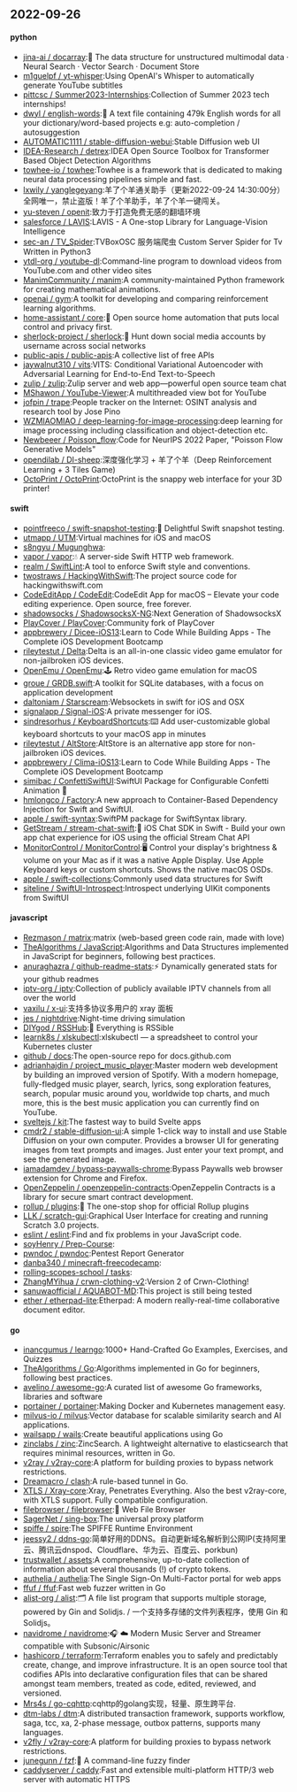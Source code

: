 ## 2022-09-26

#### python
* [jina-ai / docarray](https://github.com/jina-ai/docarray):🧬
The data structure for unstructured multimodal data · Neural Search · Vector Search · Document Store
* [m1guelpf / yt-whisper](https://github.com/m1guelpf/yt-whisper):Using OpenAI's Whisper to automatically generate YouTube subtitles
* [pittcsc / Summer2023-Internships](https://github.com/pittcsc/Summer2023-Internships):Collection of Summer 2023 tech internships!
* [dwyl / english-words](https://github.com/dwyl/english-words):📝
A text file containing 479k English words for all your dictionary/word-based projects e.g: auto-completion / autosuggestion
* [AUTOMATIC1111 / stable-diffusion-webui](https://github.com/AUTOMATIC1111/stable-diffusion-webui):Stable Diffusion web UI
* [IDEA-Research / detrex](https://github.com/IDEA-Research/detrex):IDEA Open Source Toolbox for Transformer Based Object Detection Algorithms
* [towhee-io / towhee](https://github.com/towhee-io/towhee):Towhee is a framework that is dedicated to making neural data processing pipelines simple and fast.
* [lxwily / yanglegeyang](https://github.com/lxwily/yanglegeyang):羊了个羊通关助手（更新2022-09-24 14:30:00分）全网唯一，禁止盗版！羊了个羊助手，羊了个羊一键闯关。
* [yu-steven / openit](https://github.com/yu-steven/openit):致力于打造免费无感的翻墙环境
* [salesforce / LAVIS](https://github.com/salesforce/LAVIS):LAVIS - A One-stop Library for Language-Vision Intelligence
* [sec-an / TV_Spider](https://github.com/sec-an/TV_Spider):TVBoxOSC 服务端爬虫 Custom Server Spider for Tv Written in Python3
* [ytdl-org / youtube-dl](https://github.com/ytdl-org/youtube-dl):Command-line program to download videos from YouTube.com and other video sites
* [ManimCommunity / manim](https://github.com/ManimCommunity/manim):A community-maintained Python framework for creating mathematical animations.
* [openai / gym](https://github.com/openai/gym):A toolkit for developing and comparing reinforcement learning algorithms.
* [home-assistant / core](https://github.com/home-assistant/core):🏡
Open source home automation that puts local control and privacy first.
* [sherlock-project / sherlock](https://github.com/sherlock-project/sherlock):🔎
Hunt down social media accounts by username across social networks
* [public-apis / public-apis](https://github.com/public-apis/public-apis):A collective list of free APIs
* [jaywalnut310 / vits](https://github.com/jaywalnut310/vits):VITS: Conditional Variational Autoencoder with Adversarial Learning for End-to-End Text-to-Speech
* [zulip / zulip](https://github.com/zulip/zulip):Zulip server and web app—powerful open source team chat
* [MShawon / YouTube-Viewer](https://github.com/MShawon/YouTube-Viewer):A multithreaded view bot for YouTube
* [jofpin / trape](https://github.com/jofpin/trape):People tracker on the Internet: OSINT analysis and research tool by Jose Pino
* [WZMIAOMIAO / deep-learning-for-image-processing](https://github.com/WZMIAOMIAO/deep-learning-for-image-processing):deep learning for image processing including classification and object-detection etc.
* [Newbeeer / Poisson_flow](https://github.com/Newbeeer/Poisson_flow):Code for NeurIPS 2022 Paper, "Poisson Flow Generative Models"
* [opendilab / DI-sheep](https://github.com/opendilab/DI-sheep):深度强化学习 + 羊了个羊（Deep Reinforcement Learning + 3 Tiles Game)
* [OctoPrint / OctoPrint](https://github.com/OctoPrint/OctoPrint):OctoPrint is the snappy web interface for your 3D printer!

#### swift
* [pointfreeco / swift-snapshot-testing](https://github.com/pointfreeco/swift-snapshot-testing):📸
Delightful Swift snapshot testing.
* [utmapp / UTM](https://github.com/utmapp/UTM):Virtual machines for iOS and macOS
* [s8ngyu / Mugunghwa](https://github.com/s8ngyu/Mugunghwa):
* [vapor / vapor](https://github.com/vapor/vapor):💧
A server-side Swift HTTP web framework.
* [realm / SwiftLint](https://github.com/realm/SwiftLint):A tool to enforce Swift style and conventions.
* [twostraws / HackingWithSwift](https://github.com/twostraws/HackingWithSwift):The project source code for hackingwithswift.com
* [CodeEditApp / CodeEdit](https://github.com/CodeEditApp/CodeEdit):CodeEdit App for macOS – Elevate your code editing experience. Open source, free forever.
* [shadowsocks / ShadowsocksX-NG](https://github.com/shadowsocks/ShadowsocksX-NG):Next Generation of ShadowsocksX
* [PlayCover / PlayCover](https://github.com/PlayCover/PlayCover):Community fork of PlayCover
* [appbrewery / Dicee-iOS13](https://github.com/appbrewery/Dicee-iOS13):Learn to Code While Building Apps - The Complete iOS Development Bootcamp
* [rileytestut / Delta](https://github.com/rileytestut/Delta):Delta is an all-in-one classic video game emulator for non-jailbroken iOS devices.
* [OpenEmu / OpenEmu](https://github.com/OpenEmu/OpenEmu):🕹
Retro video game emulation for macOS
* [groue / GRDB.swift](https://github.com/groue/GRDB.swift):A toolkit for SQLite databases, with a focus on application development
* [daltoniam / Starscream](https://github.com/daltoniam/Starscream):Websockets in swift for iOS and OSX
* [signalapp / Signal-iOS](https://github.com/signalapp/Signal-iOS):A private messenger for iOS.
* [sindresorhus / KeyboardShortcuts](https://github.com/sindresorhus/KeyboardShortcuts):⌨️
Add user-customizable global keyboard shortcuts to your macOS app in minutes
* [rileytestut / AltStore](https://github.com/rileytestut/AltStore):AltStore is an alternative app store for non-jailbroken iOS devices.
* [appbrewery / Clima-iOS13](https://github.com/appbrewery/Clima-iOS13):Learn to Code While Building Apps - The Complete iOS Development Bootcamp
* [simibac / ConfettiSwiftUI](https://github.com/simibac/ConfettiSwiftUI):SwiftUI Package for Configurable Confetti Animation
🎉
* [hmlongco / Factory](https://github.com/hmlongco/Factory):A new approach to Container-Based Dependency Injection for Swift and SwiftUI.
* [apple / swift-syntax](https://github.com/apple/swift-syntax):SwiftPM package for SwiftSyntax library.
* [GetStream / stream-chat-swift](https://github.com/GetStream/stream-chat-swift):💬
iOS Chat SDK in Swift - Build your own app chat experience for iOS using the official Stream Chat API
* [MonitorControl / MonitorControl](https://github.com/MonitorControl/MonitorControl):🖥
Control your display's brightness & volume on your Mac as if it was a native Apple Display. Use Apple Keyboard keys or custom shortcuts. Shows the native macOS OSDs.
* [apple / swift-collections](https://github.com/apple/swift-collections):Commonly used data structures for Swift
* [siteline / SwiftUI-Introspect](https://github.com/siteline/SwiftUI-Introspect):Introspect underlying UIKit components from SwiftUI

#### javascript
* [Rezmason / matrix](https://github.com/Rezmason/matrix):matrix (web-based green code rain, made with love)
* [TheAlgorithms / JavaScript](https://github.com/TheAlgorithms/JavaScript):Algorithms and Data Structures implemented in JavaScript for beginners, following best practices.
* [anuraghazra / github-readme-stats](https://github.com/anuraghazra/github-readme-stats):⚡
Dynamically generated stats for your github readmes
* [iptv-org / iptv](https://github.com/iptv-org/iptv):Collection of publicly available IPTV channels from all over the world
* [vaxilu / x-ui](https://github.com/vaxilu/x-ui):支持多协议多用户的 xray 面板
* [jes / nightdrive](https://github.com/jes/nightdrive):Night-time driving simulation
* [DIYgod / RSSHub](https://github.com/DIYgod/RSSHub):🍰
Everything is RSSible
* [learnk8s / xlskubectl](https://github.com/learnk8s/xlskubectl):xlskubectl — a spreadsheet to control your Kubernetes cluster
* [github / docs](https://github.com/github/docs):The open-source repo for docs.github.com
* [adrianhajdin / project_music_player](https://github.com/adrianhajdin/project_music_player):Master modern web development by building an improved version of Spotify. With a modern homepage, fully-fledged music player, search, lyrics, song exploration features, search, popular music around you, worldwide top charts, and much more, this is the best music application you can currently find on YouTube.
* [sveltejs / kit](https://github.com/sveltejs/kit):The fastest way to build Svelte apps
* [cmdr2 / stable-diffusion-ui](https://github.com/cmdr2/stable-diffusion-ui):A simple 1-click way to install and use Stable Diffusion on your own computer. Provides a browser UI for generating images from text prompts and images. Just enter your text prompt, and see the generated image.
* [iamadamdev / bypass-paywalls-chrome](https://github.com/iamadamdev/bypass-paywalls-chrome):Bypass Paywalls web browser extension for Chrome and Firefox.
* [OpenZeppelin / openzeppelin-contracts](https://github.com/OpenZeppelin/openzeppelin-contracts):OpenZeppelin Contracts is a library for secure smart contract development.
* [rollup / plugins](https://github.com/rollup/plugins):🍣
The one-stop shop for official Rollup plugins
* [LLK / scratch-gui](https://github.com/LLK/scratch-gui):Graphical User Interface for creating and running Scratch 3.0 projects.
* [eslint / eslint](https://github.com/eslint/eslint):Find and fix problems in your JavaScript code.
* [soyHenry / Prep-Course](https://github.com/soyHenry/Prep-Course):
* [pwndoc / pwndoc](https://github.com/pwndoc/pwndoc):Pentest Report Generator
* [danba340 / minecraft-freecodecamp](https://github.com/danba340/minecraft-freecodecamp):
* [rolling-scopes-school / tasks](https://github.com/rolling-scopes-school/tasks):
* [ZhangMYihua / crwn-clothing-v2](https://github.com/ZhangMYihua/crwn-clothing-v2):Version 2 of Crwn-Clothing!
* [sanuwaofficial / AQUABOT-MD](https://github.com/sanuwaofficial/AQUABOT-MD):This project is still being tested
* [ether / etherpad-lite](https://github.com/ether/etherpad-lite):Etherpad: A modern really-real-time collaborative document editor.

#### go
* [inancgumus / learngo](https://github.com/inancgumus/learngo):1000+ Hand-Crafted Go Examples, Exercises, and Quizzes
* [TheAlgorithms / Go](https://github.com/TheAlgorithms/Go):Algorithms implemented in Go for beginners, following best practices.
* [avelino / awesome-go](https://github.com/avelino/awesome-go):A curated list of awesome Go frameworks, libraries and software
* [portainer / portainer](https://github.com/portainer/portainer):Making Docker and Kubernetes management easy.
* [milvus-io / milvus](https://github.com/milvus-io/milvus):Vector database for scalable similarity search and AI applications.
* [wailsapp / wails](https://github.com/wailsapp/wails):Create beautiful applications using Go
* [zinclabs / zinc](https://github.com/zinclabs/zinc):ZincSearch. A lightweight alternative to elasticsearch that requires minimal resources, written in Go.
* [v2ray / v2ray-core](https://github.com/v2ray/v2ray-core):A platform for building proxies to bypass network restrictions.
* [Dreamacro / clash](https://github.com/Dreamacro/clash):A rule-based tunnel in Go.
* [XTLS / Xray-core](https://github.com/XTLS/Xray-core):Xray, Penetrates Everything. Also the best v2ray-core, with XTLS support. Fully compatible configuration.
* [filebrowser / filebrowser](https://github.com/filebrowser/filebrowser):📂
Web File Browser
* [SagerNet / sing-box](https://github.com/SagerNet/sing-box):The universal proxy platform
* [spiffe / spire](https://github.com/spiffe/spire):The SPIFFE Runtime Environment
* [jeessy2 / ddns-go](https://github.com/jeessy2/ddns-go):简单好用的DDNS。自动更新域名解析到公网IP(支持阿里云、腾讯云dnspod、Cloudflare、华为云、百度云、porkbun)
* [trustwallet / assets](https://github.com/trustwallet/assets):A comprehensive, up-to-date collection of information about several thousands (!) of crypto tokens.
* [authelia / authelia](https://github.com/authelia/authelia):The Single Sign-On Multi-Factor portal for web apps
* [ffuf / ffuf](https://github.com/ffuf/ffuf):Fast web fuzzer written in Go
* [alist-org / alist](https://github.com/alist-org/alist):🗂️
A file list program that supports multiple storage, powered by Gin and Solidjs. / 一个支持多存储的文件列表程序，使用 Gin 和 Solidjs。
* [navidrome / navidrome](https://github.com/navidrome/navidrome):🎧
☁️
Modern Music Server and Streamer compatible with Subsonic/Airsonic
* [hashicorp / terraform](https://github.com/hashicorp/terraform):Terraform enables you to safely and predictably create, change, and improve infrastructure. It is an open source tool that codifies APIs into declarative configuration files that can be shared amongst team members, treated as code, edited, reviewed, and versioned.
* [Mrs4s / go-cqhttp](https://github.com/Mrs4s/go-cqhttp):cqhttp的golang实现，轻量、原生跨平台.
* [dtm-labs / dtm](https://github.com/dtm-labs/dtm):A distributed transaction framework, supports workflow, saga, tcc, xa, 2-phase message, outbox patterns, supports many languages.
* [v2fly / v2ray-core](https://github.com/v2fly/v2ray-core):A platform for building proxies to bypass network restrictions.
* [junegunn / fzf](https://github.com/junegunn/fzf):🌸
A command-line fuzzy finder
* [caddyserver / caddy](https://github.com/caddyserver/caddy):Fast and extensible multi-platform HTTP/3 web server with automatic HTTPS

